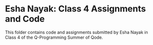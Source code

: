 # Esha Nayak: Class 4 Assignments and Code
This folder contains code and assignments submitted by Esha Nayak in Class 4 of the Q-Programming Summer of Qode.